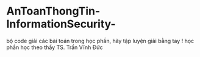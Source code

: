 # AnToanThongTin-InformationSecurity-
bộ code giải các bài toán trong học phần, hãy tập luyện giải bằng tay !
học phần học theo thầy TS. Trần Vĩnh Đức 
